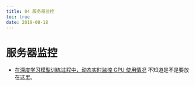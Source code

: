 ```yaml
---
title: 04 服务器监控
toc: true
date: 2019-08-18
---
```

# 服务器监控



- [在深度学习模型训练过程中，动态实时监控 GPU 使用情况](https://blog.csdn.net/lwplwf/article/details/79851771) 不知道是不是要放在这里。
